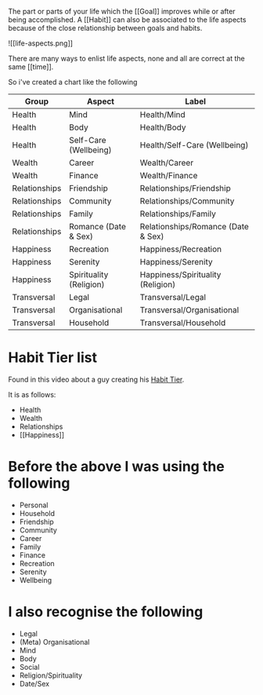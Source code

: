The part or parts of your life which the [[Goal]] improves while or after being accomplished. A [[Habit]] can also be associated to the life aspects because of the close relationship between goals and habits.

![[life-aspects.png]]

There are many ways to enlist life aspects, none and all are correct at the same [[time]].

So i've created a chart like the following

| Group         | Aspect                  | Label                              |
| ------------- | ----------------------- | ---------------------------------- |
| Health        | Mind                    | Health/Mind                        |
| Health        | Body                    | Health/Body                        |
| Health        | Self-Care (Wellbeing)   | Health/Self-Care (Wellbeing)       |
| Wealth        | Career                  | Wealth/Career                      |
| Wealth        | Finance                 | Wealth/Finance                     |
| Relationships | Friendship              | Relationships/Friendship           |
| Relationships | Community               | Relationships/Community            |
| Relationships | Family                  | Relationships/Family               |
| Relationships | Romance (Date & Sex)    | Relationships/Romance (Date & Sex) |
| Happiness     | Recreation              | Happiness/Recreation               |
| Happiness     | Serenity                | Happiness/Serenity                 |
| Happiness     | Spirituality (Religion) | Happiness/Spirituality (Religion)  |
| Transversal   | Legal                   | Transversal/Legal                  |
| Transversal   | Organisational          | Transversal/Organisational         |
| Transversal   | Household               | Transversal/Household              |

# Habit Tier list

Found in this video about a guy creating his [Habit Tier](https://www.youtube.com/watch?v=GriR73kSvPY).

It is as follows:

- Health
- Wealth
- Relationships
- [[Happiness]]

# Before the above I was using the following

- Personal
- Household
- Friendship
- Community
- Career
- Family
- Finance
- Recreation
- Serenity
- Wellbeing

# I also recognise the following

- Legal
- (Meta) Organisational
- Mind
- Body
- Social
- Religion/Spirituality
- Date/Sex
